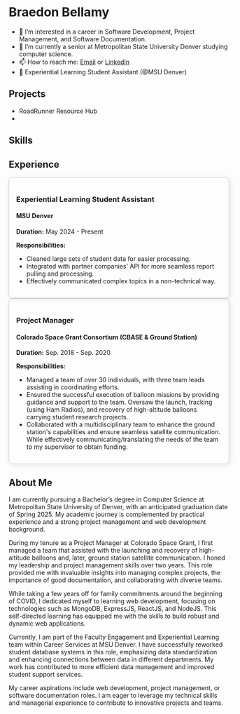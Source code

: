 #  Braedon Bellamy
- 👀 I’m interested in a career in Software Development, Project Management, and Software Documentation.
- 🌱 I’m currently a senior at Metropolitan State University Denver studying computer science.  
- 📫 How to reach me: [Email](Braedonb98@gmail.com) or [LinkedIn](https://www.linkedin.com/in/braedon-bellamy/)
- 👔 Experiential Learning Student Assistant (@MSU Denver)

 ## Projects
- RoadRunner Resource Hub
- 

## Skills

## Experience
<div style="border: 1px solid #ccc; padding: 16px; border-radius: 8px; box-shadow: 2px 2px 12px rgba(0,0,0,0.1);">
  <h3>Experiential Learning Student Assistant</h2>
  <h4>MSU Denver</h3>
  <p><strong>Duration:</strong> May 2024 - Present</p>
  <p><strong>Responsibilities:</strong></p>
  <ul>
    <li>Cleaned large sets of student data for easier processing.</li>
    <li>Integrated with partner companies' API for more seamless report pulling and processing.</li>
    <li> Effectively communicated complex topics in a non-technical way.</li>
  </ul>
</div> 



<div style="border: 1px solid #ccc; padding: 16px; border-radius: 8px; box-shadow: 2px 2px 12px rgba(0,0,0,0.1);">
  <h3>Project Manager</h2>
  <h4>Colorado Space Grant Consortium (CBASE & Ground Station)</h3>
  <p><strong>Duration:</strong> Sep. 2018 - Sep. 2020 </p>
  <p><strong>Responsibilities:</strong></p>
  <ul>
    <li> Managed a team of over 30 individuals, with three team leads assisting in coordinating efforts.</li>
    <li>Ensured the successful execution of balloon missions by providing guidance and support to the team. Oversaw the launch, tracking (using Ham Radios), and recovery of high-altitude balloons carrying student research projects..</li>
    <li>Collaborated with a multidisciplinary team to enhance the ground station's capabilities and ensure seamless satellite communication. While effectively communicating/translating the needs of the team to my supervisor to obtain funding.</li>
  </ul>
</div> 

## About Me
I am currently pursuing a Bachelor’s degree in Computer Science at Metropolitan State University of Denver, with an anticipated graduation date of Spring 2025. My academic journey is complemented by practical experience and a strong project management and web development background.

 During my tenure as a Project Manager at Colorado Space Grant, I first managed a team that assisted with the launching and recovery of high-altitude balloons and, later, ground station satellite communication. I honed my leadership and project management skills over two years. This role provided me with invaluable insights into managing complex projects, the importance of good documentation, and collaborating with diverse teams.

 While taking a few years off for family commitments around the beginning of COVID, I dedicated myself to learning web development, focusing on technologies such as MongoDB, ExpressJS, ReactJS, and NodeJS. This self-directed learning has equipped me with the skills to build robust and dynamic web applications.

 Currently, I am part of the Faculty Engagement and Experiential Learning team within Career Services at MSU Denver. I have successfully reworked student database systems in this role, emphasizing data standardization and enhancing connections between data in different departments. My work has contributed to more efficient data management and improved student support services.

 My career aspirations include web development, project management, or software documentation roles. I am eager to leverage my technical skills and managerial experience to contribute to innovative projects and teams.
